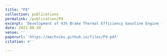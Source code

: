 ```yaml
---
title: "P9"
collection: publications
permalink: /publication/P9
excerpt: 'Development of 43% Brake Thermal Efficiency Gasoline Engine for BYD DM-i Plug-in Hybrid'
date: 2022-08-30
venue: ''
paperurl: 'https://mechviku.github.io/files/P9.pdf'
citation: #''

---
```


[Download paper here]: (https://mechviku.github.io/files/P9.pdf)






